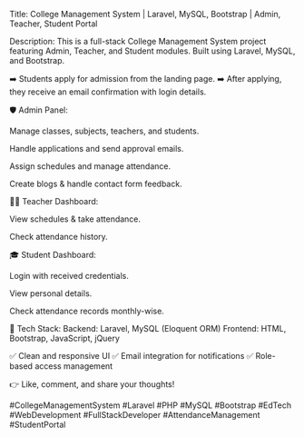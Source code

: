 Title:
College Management System | Laravel, MySQL, Bootstrap | Admin, Teacher, Student Portal

Description:
This is a full-stack College Management System project featuring Admin, Teacher, and Student modules.
Built using Laravel, MySQL, and Bootstrap.

➡️ Students apply for admission from the landing page.
➡️ After applying, they receive an email confirmation with login details.

🛡️ Admin Panel:

Manage classes, subjects, teachers, and students.

Handle applications and send approval emails.

Assign schedules and manage attendance.

Create blogs & handle contact form feedback.

👨‍🏫 Teacher Dashboard:

View schedules & take attendance.

Check attendance history.

🎓 Student Dashboard:

Login with received credentials.

View personal details.

Check attendance records monthly-wise.

🔧 Tech Stack:
Backend: Laravel, MySQL (Eloquent ORM)
Frontend: HTML, Bootstrap, JavaScript, jQuery

✅ Clean and responsive UI
✅ Email integration for notifications
✅ Role-based access management

👉 Like, comment, and share your thoughts!

#CollegeManagementSystem #Laravel #PHP #MySQL #Bootstrap #EdTech #WebDevelopment #FullStackDeveloper #AttendanceManagement #StudentPortal
